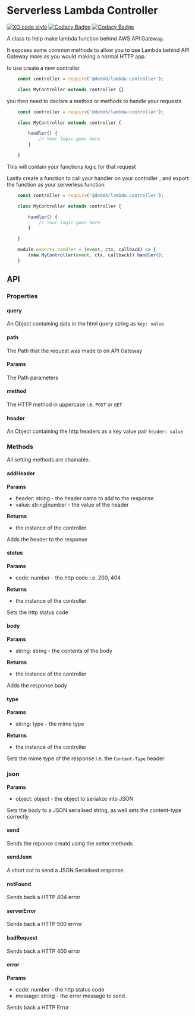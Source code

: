 Serverless Lambda Controller
============================
[![XO code style](https://img.shields.io/badge/code_style-XO-5ed9c7.svg)](https://github.com/xojs/xo)
[![Codacy Badge](https://api.codacy.com/project/badge/Grade/d50a385134dd448cb574a137d53dc022)](https://www.codacy.com?utm_source=github.com&amp;utm_medium=referral&amp;utm_content=dotmh/lambda-controller&amp;utm_campaign=Badge_Grade)
[![Codacy Badge](https://api.codacy.com/project/badge/Coverage/d50a385134dd448cb574a137d53dc022)](https://www.codacy.com?utm_source=github.com&utm_medium=referral&utm_content=dotmh/lambda-controller&utm_campaign=Badge_Coverage)

A class to help make lambda function behind AWS API Gateway. 

It exposes some common methods to allow you to use Lambda behind API Gateway more as you would making a normal HTTP app. 

to use create a new controller 

```js
    const controller = require('@dotmh/lambda-controller');

    class MyController extends controller {}
```

you then need to declare a method or methods to handle your requests

```js
    const controller = require('@dotmh/lambda-controller');

    class MyController extends controller {

        handler() {
            // Your logic goes here
        }

    }
```

This will contain your functions logic for that request 

Lastly create a function to call your handler on your controller , and export the function as your serverless function 

```js
    const controller = require('@dotmh/lambda-controller');

    class MyController extends controller {

        handler() {
            // Your logic goes here
        }

    }

    module.exports.handler = (event, ctx, callback) => {
        (new MyController(event, ctx, callback)).handler();
    }    
```

API
---

### Properties

#### query
An Object containing data in the html query string as `key: value`

#### path
The Path that the request was made to on API Gateway

#### Params
The Path parameters 

#### method
The HTTP method in uppercase i.e. `POST` or `GET`

#### header
An Object containing the http headers as a key value pair `header: value`

### Methods

All setting methods are chainable.

#### addHeader

__Params__

- header: string - the header name to add to the response 
- value: string|number - the value of the header

__Returns__

- the instance of the controller

Adds the header to the response 

#### status

__Params__

- code: number - the http code i.e. 200, 404

__Returns__

- the instance of the controller

Sets the http status code

#### body 

__Params__

- string: string - the contents of the body

__Returns__

- the instance of the controller

Adds the response body

#### type

__Params__

- string: type - the mime type

__Returns__

- the instance of the controller

Sets the mime type of the response i.e. the `Content-Type` header

### json

__Params__

- object: object - the object to serialize into JSON

Sets the body to a JSON serialised string, as well sets the content-type correctly

#### send 

Sends the reponse creatd using the setter methods

#### sendJson

A short cut to send a JSON Serialised response. 

#### notFound

Sends back a HTTP 404 error 

#### serverError

Sends back a HTTP 500 errror

#### badRequest

Sends back a HTTP 400 error

#### error

__Params__

- code: number - the http status code 
- message: string - the error message to send. 

Sends back a HTTP Error